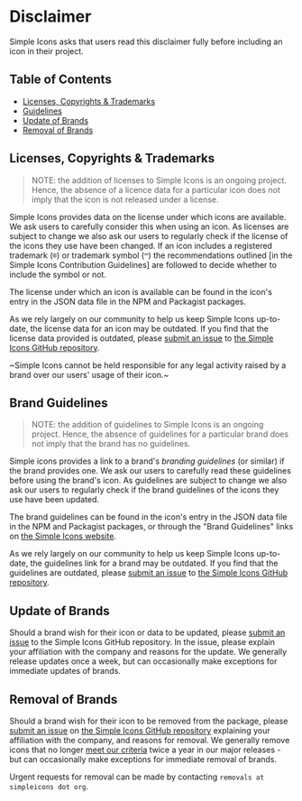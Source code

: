 # Disclaimer

Simple Icons asks that users read this disclaimer fully before including an icon in their project.

## Table of Contents

* [Licenses, Copyrights & Trademarks](#licenses-copyrights--trademarks)
* [Guidelines](#brand-guidelines)
* [Update of Brands](#update-of-brands)
* [Removal of Brands](#removal-of-brands)

## Licenses, Copyrights & Trademarks

> NOTE: the addition of licenses to Simple Icons is an ongoing project. Hence, the absence of a licence data for a particular icon does not imply that the icon is not released under a license.

Simple Icons provides data on the license under which icons are available. We ask users to carefully consider this when using an icon. As licenses are subject to change we also ask our users to regularly check if the license of the icons they use have been changed. If an icon includes a registered trademark (`®`) or trademark symbol (`™`) the recommendations outlined [in the Simple Icons Contribution Guidelines] are followed to decide whether to include the symbol or not.

The license under which an icon is available can be found in the icon's entry in the JSON data file in the NPM and Packagist packages.

As we rely largely on our community to help us keep Simple Icons up-to-date, the license data for an icon may be outdated. If you find that the license data provided is outdated, please [submit an issue] to [the Simple Icons GitHub repository].

~Simple Icons cannot be held responsible for any legal activity raised by a brand over our users' usage of their icon.~

## Brand Guidelines

> NOTE: the addition of guidelines to Simple Icons is an ongoing project. Hence, the absence of guidelines for a particular brand does not imply that the brand has no guidelines.

Simple icons provides a link to a brand's _branding guidelines_ (or similar) if the brand provides one. We ask our users to carefully read these guidelines before using the brand's icon. As guidelines are subject to change we also ask our users to regularly check if the brand guidelines of the icons they use have been updated.

The brand guidelines can be found in the icon's entry in the JSON data file in the NPM and Packagist packages, or through the "Brand Guidelines" links on [the Simple Icons website].

As we rely largely on our community to help us keep Simple Icons up-to-date, the guidelines link for a brand may be outdated. If you find that the guidelines are outdated, please [submit an issue] to [the Simple Icons GitHub repository].

## Update of Brands

Should a brand wish for their icon or data to be updated, please [submit an issue] to the Simple Icons GitHub repository. In the issue, please explain your affiliation with the company and reasons for the update. We generally release updates once a week, but can occasionally make exceptions for immediate updates of brands.

## Removal of Brands

Should a brand wish for their icon to be removed from the package, please [submit an issue] on [the Simple Icons GitHub repository] explaining your affiliation with the company, and reasons for removal. We generally remove icons that no longer [meet our criteria](https://github.com/simple-icons/simple-icons/blob/develop/CONTRIBUTING.md#requesting-an-icon) twice a year in our major releases - but can occasionally make exceptions for immediate removal of brands.

Urgent requests for removal can be made by contacting `removals at simpleicons dot org`.

[submit an issue]: https://github.com/simple-icons/simple-icons/issues/new/choose
[the Simple Icons Contributing Guidelines]: https://github.com/simple-icons/simple-icons/blob/develop/CONTRIBUTING.md#icon-guidelines
[the Simple Icons GitHub repository]: https://github.com/simple-icons/simple-icons
[the Simple Icons website]: https://simpleicons.org/
